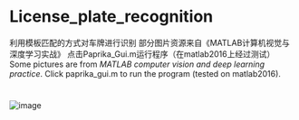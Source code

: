 # License_plate_recognition
利用模板匹配的方式对车牌进行识别
部分图片资源来自《MATLAB计算机视觉与深度学习实战》
点击Paprika_Gui.m运行程序（在matlab2016上经过测试）
<br>
Some pictures are from *MATLAB computer vision and deep learning practice*. 
Click paprika_gui.m to run the program (tested on matlab2016).
#
![image](https://github.com/vcdlk/License_plate_recognition/blob/master/image/Snipaste_2019-11-18_10-52-41.png)

